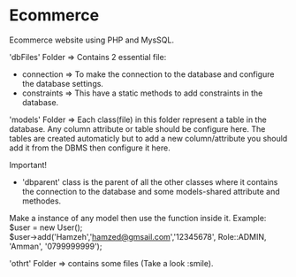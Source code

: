 # Ecommerce
Ecommerce website using PHP and MysSQL.

'dbFiles' Folder => Contains 2 essential file:
 - connection => To make the connection to the database and configure the database settings.
 - constraints => This have a static methods to add constraints in the database.

'models' Folder => Each class(file) in this folder represent a table in the database. Any column attribute or table should be configure here. The tables
are created automaticly but to add a new column/attribute you should add it from the DBMS then configure it here.

Important!
 - 'dbparent' class is the parent of all the other classes where it contains the connection to the database and some models-shared attribute and methodes.

Make a instance of any model then use the function inside it.
  Example:
  $user = new User();      
  $user->add('Hamzeh','hamzed@gmsail.com','12345678', Role::ADMIN, 'Amman', '0799999999');



'othrt' Folder => contains some files (Take a look :smile).
